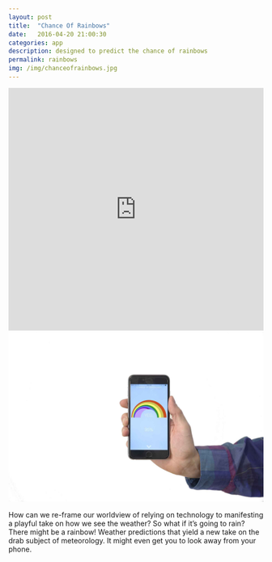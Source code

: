 ```yaml
---
layout: post
title:  "Chance Of Rainbows"
date:   2016-04-20 21:00:30
categories: app 
description: designed to predict the chance of rainbows
permalink: rainbows
img: /img/chanceofrainbows.jpg
---
```


<iframe width="100%" height="480" src="https://www.youtube.com/embed/Fx_oGtpTVf0" frameborder="0" allowfullscreen></iframe>

<div class="col-xs-6">
	<img src="/img/chanceofrainbows.jpg" class="img-responsive" alt="Responsive image"/>
</div>
<div class="col-xs-6 p-break">
	<p class="text-align-left"> How can we re-frame our worldview of relying on technology to manifesting a playful take on how we see the weather? So what if it’s going to rain? There might be a rainbow! Weather predictions that yield a new take on the drab subject of meteorology. It might even get you to look away from your phone.
</p>
</div>

